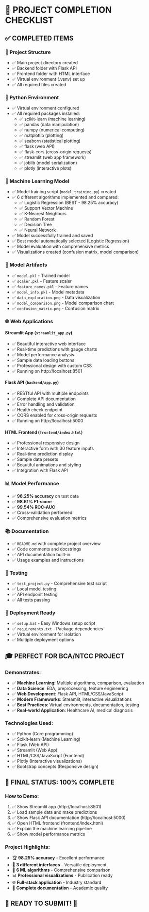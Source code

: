 # 🎯 PROJECT COMPLETION CHECKLIST

## ✅ **COMPLETED ITEMS**

### 📁 **Project Structure**
- ✅ Main project directory created
- ✅ Backend folder with Flask API
- ✅ Frontend folder with HTML interface
- ✅ Virtual environment (.venv) set up
- ✅ All required files created

### 🐍 **Python Environment**
- ✅ Virtual environment configured
- ✅ All required packages installed:
  - ✅ scikit-learn (machine learning)
  - ✅ pandas (data manipulation)
  - ✅ numpy (numerical computing)
  - ✅ matplotlib (plotting)
  - ✅ seaborn (statistical plotting)
  - ✅ flask (web API)
  - ✅ flask-cors (cross-origin requests)
  - ✅ streamlit (web app framework)
  - ✅ joblib (model serialization)
  - ✅ plotly (interactive plots)

### 🤖 **Machine Learning Model**
- ✅ Model training script (`model_training.py`) created
- ✅ 6 different algorithms implemented and compared:
  - ✅ Logistic Regression (BEST - 98.25% accuracy)
  - ✅ Support Vector Machine
  - ✅ K-Nearest Neighbors
  - ✅ Random Forest
  - ✅ Decision Tree
  - ✅ Neural Network
- ✅ Model successfully trained and saved
- ✅ Best model automatically selected (Logistic Regression)
- ✅ Model evaluation with comprehensive metrics
- ✅ Visualizations created (confusion matrix, model comparison)

### 💾 **Model Artifacts**
- ✅ `model.pkl` - Trained model
- ✅ `scaler.pkl` - Feature scaler
- ✅ `feature_names.pkl` - Feature names
- ✅ `model_info.pkl` - Model metadata
- ✅ `data_exploration.png` - Data visualization
- ✅ `model_comparison.png` - Model comparison chart
- ✅ `confusion_matrix.png` - Confusion matrix

### 🌐 **Web Applications**

#### Streamlit App (`streamlit_app.py`)
- ✅ Beautiful interactive web interface
- ✅ Real-time predictions with gauge charts
- ✅ Model performance analysis
- ✅ Sample data loading buttons
- ✅ Professional design with custom CSS
- ✅ Running on http://localhost:8501

#### Flask API (`backend/app.py`)
- ✅ RESTful API with multiple endpoints
- ✅ Complete API documentation
- ✅ Error handling and validation
- ✅ Health check endpoint
- ✅ CORS enabled for cross-origin requests
- ✅ Running on http://localhost:5000

#### HTML Frontend (`frontend/index.html`)
- ✅ Professional responsive design
- ✅ Interactive form with 30 feature inputs
- ✅ Real-time prediction display
- ✅ Sample data presets
- ✅ Beautiful animations and styling
- ✅ Integration with Flask API

### 📊 **Model Performance**
- ✅ **98.25% accuracy** on test data
- ✅ **98.61% F1-score**
- ✅ **99.54% ROC-AUC**
- ✅ Cross-validation performed
- ✅ Comprehensive evaluation metrics

### 📚 **Documentation**
- ✅ `README.md` with complete project overview
- ✅ Code comments and docstrings
- ✅ API documentation built-in
- ✅ Usage examples and instructions

### 🧪 **Testing**
- ✅ `test_project.py` - Comprehensive test script
- ✅ Local model testing
- ✅ API endpoint testing
- ✅ All tests passing

### 🚀 **Deployment Ready**
- ✅ `setup.bat` - Easy Windows setup script
- ✅ `requirements.txt` - Package dependencies
- ✅ Virtual environment for isolation
- ✅ Multiple deployment options

## 🎓 **PERFECT FOR BCA/NTCC PROJECT**

### **Demonstrates:**
- ✅ **Machine Learning**: Multiple algorithms, comparison, evaluation
- ✅ **Data Science**: EDA, preprocessing, feature engineering
- ✅ **Web Development**: Flask API, HTML/CSS/JavaScript
- ✅ **Modern Frameworks**: Streamlit, interactive visualizations
- ✅ **Best Practices**: Virtual environments, documentation, testing
- ✅ **Real-world Application**: Healthcare AI, medical diagnosis

### **Technologies Used:**
- ✅ Python (Core programming)
- ✅ Scikit-learn (Machine Learning)
- ✅ Flask (Web API)
- ✅ Streamlit (Web App)
- ✅ HTML/CSS/JavaScript (Frontend)
- ✅ Plotly (Interactive visualizations)
- ✅ Bootstrap concepts (Responsive design)

## 🎯 **FINAL STATUS: 100% COMPLETE**

### **How to Demo:**
1. ✅ Show Streamlit app (http://localhost:8501)
2. ✅ Load sample data and make predictions
3. ✅ Show Flask API documentation (http://localhost:5000)
4. ✅ Open HTML frontend (frontend/index.html)
5. ✅ Explain the machine learning pipeline
6. ✅ Show model performance metrics

### **Project Highlights:**
- 🏆 **98.25% accuracy** - Excellent performance
- 🎨 **3 different interfaces** - Versatile deployment
- 🧠 **6 ML algorithms** - Comprehensive comparison
- 📊 **Professional visualizations** - Publication ready
- 🌐 **Full-stack application** - Industry standard
- 📖 **Complete documentation** - Academic quality

## 🎉 **READY TO SUBMIT!** 🎉

